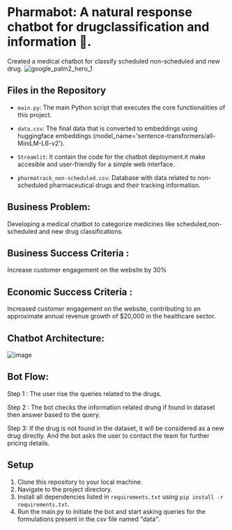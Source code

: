 
#  Pharmabot: A natural response chatbot for drugclassification and information 🤖.

 Created a medical chatbot for classify scheduled non-scheduled and new drug.
![google_palm2_hero_1](https://github.com/code-red-Marshall/Pharmabot--LLM-chatbot/assets/82904501/6f377da5-54ec-444e-982d-3136664b49c9)




## Files in the Repository
- `main.py`: The main Python script that executes the core functionalities of this project.

- `data.csv`: The final data that is converted to embeddings using huggingface embeddings (model_name='sentence-transformers/all-MiniLM-L6-v2').
- `Streamlit`: It contain the code for the chatbot deployment.it make accesible and user-friendly for a simple web interface. 
- `pharmatrack_non-scheduled.csv`: Database with data related to non-scheduled pharmaceutical drugs and their tracking information.

## Business Problem: 
Developing a medical chatbot to categorize medicines  like scheduled,non-scheduled and new drug classifications.
## Business Success Criteria :
Increase customer engagement on the website by 30%
## Economic Success Criteria :
Increased customer engagement on the website, contributing to an approximate annual revenue growth of $20,000 in the healthcare sector.

## Chatbot Architecture: 

![image](https://github.com/user-attachments/assets/d0c198b5-968c-4949-af21-1012e7d6b9c1)

## Bot Flow:

Step 1 : The user rise the queries related to the drugs.

Step 2 : The bot checks the information related drung if found in dataset then answer based to the query.

Step 3: If the drug is not found in the dataset, it will be considered as a new drug directly. And the bot asks the user to contact the team for further pricing details.
 
## Setup

1. Clone this repository to your local machine.
2. Navigate to the project directory.
3. Install all dependencies listed in `requirements.txt` using `pip install -r requirements.txt`.
4. Run the main.py to initiate the bot and start asking queries for the formulations present in the csv file named "data".
